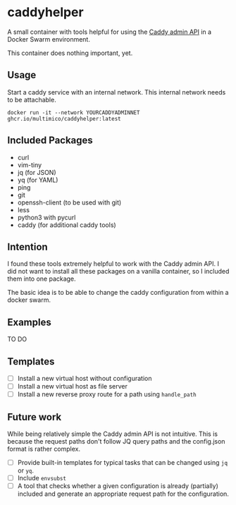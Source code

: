# caddyhelper 

A small container with tools helpful for using the [Caddy admin API](https://caddyserver.com) in a Docker Swarm environment. 

This container does nothing important, yet.

## Usage

Start a caddy service with an internal network. This internal network needs to be attachable. 

```
docker run -it --network YOURCADDYADMINNET ghcr.io/multimico/caddyhelper:latest
```

## Included Packages

- curl
- vim-tiny
- jq (for JSON)
- yq (for YAML)
- ping
- git
- openssh-client (to be used with git)
- less
- python3 with pycurl
- caddy (for additional caddy tools)

## Intention

I found these tools extremely helpful to work with the Caddy admin API. I did not want to install all these packages on a vanilla container, so I included them into one package. 

The basic idea is to be able to change the caddy configuration from within a docker swarm. 

## Examples

TO DO

## Templates 

- [ ] Install a new virtual host without configuration
- [ ] Install a new virtual host as file server
- [ ] Install a new reverse proxy route for a path using `handle_path`

## Future work 

While being relatively simple the Caddy admin API is not intuitive. This is because the request paths don't follow JQ query paths and the config.json format is rather complex. 

- [ ] Provide built-in templates for typical tasks that can be changed using `jq` or `yq`.
- [ ] Include  `envsubst`
- [ ] A tool that checks whether a given configuration is already (partially) included and generate an appropriate request path for the configuration. 
